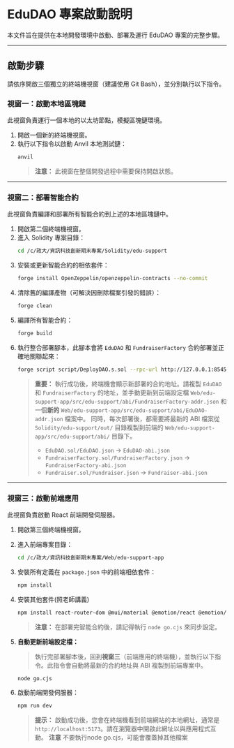 # EduDAO 專案啟動說明

本文件旨在提供在本地開發環境中啟動、部署及運行 EduDAO 專案的完整步驟。

---

## **啟動步驟**

請依序開啟三個獨立的終端機視窗（建議使用 Git Bash），並分別執行以下指令。

### **視窗一：啟動本地區塊鏈**

此視窗負責運行一個本地的以太坊節點，模擬區塊鏈環境。

1.  開啟一個新的終端機視窗。
2.  執行以下指令以啟動 Anvil 本地測試鏈：
    ```bash
    anvil
    ```
    > **注意：** 此視窗在整個開發過程中需要保持開啟狀態。

---

### **視窗二：部署智能合約**

此視窗負責編譯和部署所有智能合約到上述的本地區塊鏈中。

1.  開啟第二個終端機視窗。
2.  進入 Solidity 專案目錄：
    ```bash
    cd /c/政大/資訊科技創新期末專案/Solidity/edu-support
    ```
3.  安裝或更新智能合約的相依套件：
    ```bash
    forge install OpenZeppelin/openzeppelin-contracts --no-commit
    ```
4.  清除舊的編譯產物（可解決因刪除檔案引發的錯誤）：
    ```bash
    forge clean
    ```
5.  編譯所有智能合約：
    ```bash
    forge build
    ```
6.  執行整合部署腳本，此腳本會將 `EduDAO` 和 `FundraiserFactory` 合約部署並正確地關聯起來：
    ```bash
    forge script script/DeployDAO.s.sol --rpc-url http://127.0.0.1:8545 --private-key 0xac0974bec39a17e36ba4a6b4d238ff944bacb478cbed5efcae784d7bf4f2ff80 --broadcast
    ```
    > **重要：** 執行成功後，終端機會顯示新部署的合約地址。請複製 `EduDAO` 和 `FundraiserFactory` 的地址，並手動更新到前端設定檔 `Web/edu-support-app/src/edu-support/abi/FundraiserFactory-addr.json` 和一個**新的** `Web/edu-support-app/src/edu-support/abi/EduDAO-addr.json` 檔案中。
    > 同時，每次部署後，都需要將最新的 ABI 檔案從 `Solidity/edu-support/out/` 目錄複製到前端的 `Web/edu-support-app/src/edu-support/abi/` 目錄下。
    > - `EduDAO.sol/EduDAO.json` -> `EduDAO-abi.json`
    > - `FundraiserFactory.sol/FundraiserFactory.json` -> `FundraiserFactory-abi.json`
    > - `Fundraiser.sol/Fundraiser.json` -> `Fundraiser-abi.json`


---

### **視窗三：啟動前端應用**

此視窗負責啟動 React 前端開發伺服器。

1.  開啟第三個終端機視窗。
2.  進入前端專案目錄：
    ```bash
    cd /c/政大/資訊科技創新期末專案/Web/edu-support-app
    ```
3.  安裝所有定義在 `package.json` 中的前端相依套件：
    ```bash
    npm install
    ```
4.  安裝其他套件(照老師講義)
    ```bash
    npm install react-router-dom @mui/material @emotion/react @emotion/styled web3 cryptocompare big-integer ethers
    ```
    > **注意：** 在部署完智能合約後，請記得執行 `node go.cjs` 來同步設定。

5.  **自動更新前端設定檔：**
    > 執行完部署腳本後，回到**視窗三**（前端應用的終端機），並執行以下指令。此指令會自動將最新的合約地址與 ABI 複製到前端專案中。
    ```bash
    node go.cjs
    ```

6.  啟動前端開發伺服器：
    ```bash
    npm run dev
    ```
    > **提示：** 啟動成功後，您會在終端機看到前端網站的本地網址，通常是 `http://localhost:5173`。請在瀏覽器中開啟此網址以與應用程式互動。 
    **注意** 不要執行node go.cjs，可能會覆蓋掉其他檔案
